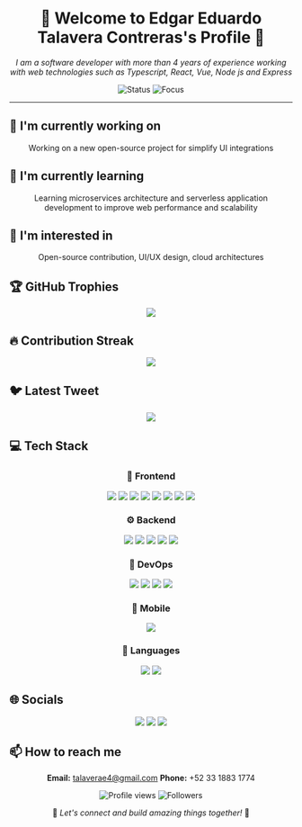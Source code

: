 <div align="center">

# 🌟 Welcome to Edgar Eduardo Talavera Contreras's Profile 🌟

<p><em>I am a software developer with more than 4 years of experience working with web technologies such as Typescript, React, Vue, Node js and Express</em></p>

<img src="https://img.shields.io/badge/Status-Available_for_collaboration-brightgreen" alt="Status" />
<img src="https://img.shields.io/badge/Focus-Web_Development-blue" alt="Focus" />

</div>

<hr>

## 🔭 I'm currently working on

<div align="center"><p>Working on a new open-source project for simplify UI integrations</p></div>

## 🌱 I'm currently learning

<div align="center"><p>Learning microservices architecture and serverless application development to improve web performance and scalability</p></div>

## 👀 I'm interested in

<div align="center"><p>Open-source contribution, UI/UX design, cloud architectures</p></div>

## 🏆 GitHub Trophies

<!-- ⚠️ Important: Replace 'eduardo-talavera' with your actual GitHub username in the URL below -->
<p align="center">
  <img src="https://github-profile-trophy.vercel.app/?username=eduardo-talavera&theme=juicyfresh&column=7&margin-w=15&margin-h=15" />
</p>

## 🔥 Contribution Streak

<!-- ⚠️ Important: Replace 'eduardo-talavera' with your actual GitHub username in the URL below -->
<div align="center">
  <img src="https://github-readme-streak-stats.herokuapp.com/?user=eduardo-talavera&theme=radical&hide_border=false" />
</div>

## 🐦 Latest Tweet

<!-- ⚠️ Important: Replace 'ed_talavera' with your actual Twitter username in the URL below -->
<div align="center">
  <a href="https://github.com/VishwaGauravIn/github-twitter-card-embed"><img src="https://gtce.itsvg.in/api?username=ed_talavera" /></a>
</div>

## 💻 Tech Stack

<div align="center">

### 🎨 Frontend

<img src="https://img.shields.io/badge/-Vue.js-05122A?style=for-the-badge&color=ff69b4"> <img src="https://img.shields.io/badge/-React-05122A?style=for-the-badge&color=ff69b4"> <img src="https://img.shields.io/badge/-Next.js-05122A?style=for-the-badge&color=ff69b4"> <img src="https://img.shields.io/badge/-Tailwind-05122A?style=for-the-badge&color=ff69b4"> <img src="https://img.shields.io/badge/-Material UI-05122A?style=for-the-badge&color=ff69b4"> <img src="https://img.shields.io/badge/-CSS3-05122A?style=for-the-badge&color=ff69b4"> <img src="https://img.shields.io/badge/-HTML5-05122A?style=for-the-badge&color=ff69b4"> <img src="https://img.shields.io/badge/-Sass-05122A?style=for-the-badge&color=ff69b4">

### ⚙️ Backend

<img src="https://img.shields.io/badge/-Node.js-05122A?style=for-the-badge&color=4169e1"> <img src="https://img.shields.io/badge/-Express-05122A?style=for-the-badge&color=4169e1"> <img src="https://img.shields.io/badge/-PostgreSQL-05122A?style=for-the-badge&color=4169e1"> <img src="https://img.shields.io/badge/-MongoDB-05122A?style=for-the-badge&color=4169e1"> <img src="https://img.shields.io/badge/-MySQL-05122A?style=for-the-badge&color=4169e1">

### 🚀 DevOps

<img src="https://img.shields.io/badge/-Docker-05122A?style=for-the-badge&color=9370db"> <img src="https://img.shields.io/badge/-GitHub Actions-05122A?style=for-the-badge&color=9370db"> <img src="https://img.shields.io/badge/-AWS-05122A?style=for-the-badge&color=9370db"> <img src="https://img.shields.io/badge/-Azure-05122A?style=for-the-badge&color=9370db">

### 📱 Mobile

<img src="https://img.shields.io/badge/-React Native-05122A?style=for-the-badge&color=3CB371">

### 💬 Languages

<img src="https://img.shields.io/badge/-JavaScript-05122A?style=for-the-badge&color=FFA500"> <img src="https://img.shields.io/badge/-TypeScript-05122A?style=for-the-badge&color=FFA500">

</div>

## 🌐 Socials

<div align="center">

<a href="https://github.com/eduardo-talavera"><img src="https://img.shields.io/badge/github-%23121011.svg?style=for-the-badge&logo=github&logoColor=white&color=9a6bdf"></a> <a href="https://www.linkedin.com/in/devtaed/"><img src="https://img.shields.io/badge/linkedin-%230077B5.svg?style=for-the-badge&logo=linkedin&logoColor=white&color=df6b9a"></a> <a href="https://x.com/ed_talavera"><img src="https://img.shields.io/badge/Twitter-%231DA1F2.svg?style=for-the-badge&logo=Twitter&logoColor=white&color=6bdfcf"></a> 

</div>

## 📫 How to reach me

<div align="center">

**Email:** talaverae4@gmail.com
**Phone:** +52 33 1883 1774

</div>

<div align="center">

<!-- ⚠️ Important: Replace 'eduardo-talavera' with your actual GitHub username in the URLs below -->
<img src="https://komarev.com/ghpvc/?username=eduardo-talavera&style=for-the-badge&color=blueviolet" alt="Profile views"/>

<img src="https://img.shields.io/github/followers/eduardo-talavera?style=for-the-badge&color=ff69b4" alt="Followers"/>

<p>🌈 <i>Let's connect and build amazing things together!</i> 🚀</p>

</div>
